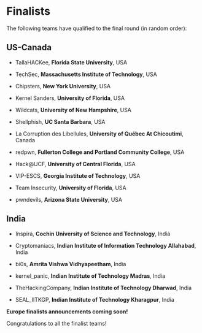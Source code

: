 Finalists
=========

The following teams have qualified to the final round (in random order):

US-Canada
---------

- TallaHACKee, **Florida State University**, USA

- TechSec, **Massachusetts Institute of Technology**, USA

- Chipsters, **New York University**, USA

- Kernel Sanders, **University of Florida**, USA

- Wildcats, **University of New Hampshire**, USA

- Shellphish, **UC Santa Barbara**, USA

- La Corruption des Libellules, **University of Québec At Chicoutimi**, Canada

- redpwn, **Fullerton College and Portland Community College**, USA

- Hack@UCF, **University of Central Florida**, USA

- VIP-ESCS, **Georgia Institute of Technology**, USA

- Team Insecurity, **University of Florida**, USA

- pwndevils, **Arizona State University**, USA

India
-----

- Inspira, **Cochin University of Science and Technology**, India

- Cryptomaniacs, **Indian Institute of Information Technology Allahabad**, India

- bi0s, **Amrita Vishwa Vidhyapeetham**, India

- kernel_panic, **Indian Institute of Technology Madras**, India

- TheHackingCompany, **Indian Institute of Technology Dharwad**, India

- SEAL_IITKGP, **Indian Institute of Technology Kharagpur**, India

**Europe finalists announcements coming soon!**

Congratulations to all the finalist teams!
